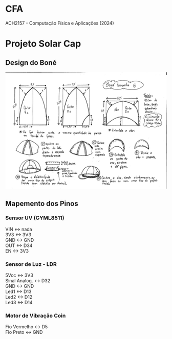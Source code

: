 # CFA

ACH2157 - Computação Física e Aplicações (2024)

# Projeto Solar Cap

## Design do Boné

![Design do Boné](design_bone.jpg)

## Mapemento dos Pinos

### Sensor UV (GYML8511)

VIN <-> nada\
3V3 <-> 3V3\
GND <-> GND\
OUT <-> D34\
EN <-> 3V3

### Sensor de Luz - LDR

5Vcc <-> 3V3\
Sinal Analog. <-> D32\
GND <-> GND\
Led1 <-> D13\
Led2 <-> D12\
Led3 <-> D14

### Motor de Vibração Coin

Fio Vermelho <-> D5\
Fio Preto <-> GND
